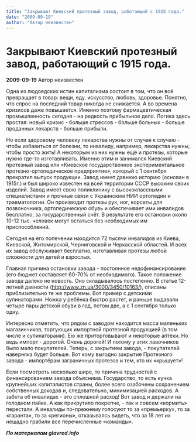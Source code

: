 ```yaml
---
title: "Закрывают Киевский протезный завод, работающий с 1915 года."
date: "2009-09-19"
author: "Автор неизвестен"
---
```


# Закрывают Киевский протезный завод, работающий с 1915 года.

**2009-09-19** Автор неизвестен

Одна из людоедских истин капитализма состоит в том, что он всё превращает в товар: вещи, еду, искусство, любовь, здоровье. Понятно, что спрос на последний товар никогда не снижается. А во времена кризисов даже повышается. Именно поэтому фармацевтическая промышленность сегодня - на редкость прибыльное дело. Логика здесь простая: новый кризис - больше стрессов - больше больных - больше проданных лекарств - больше прибыли.

Но если здоровому человеку лекарства нужны от случая к случаю - чтобы избавиться от болезни, то инвалиду, например, лекарства нужны, чтобы просто жить! А некоторым из них нужны ещё и протезы, которые нужно где-то изготавливать. Именно этим и занимался Киевский протезный завод или «Киевское государственное экспериментальное протезно-ортопедическое предприятие», который с 1 сентября прекратил выпуск продукции. Завод имеет давнюю историю (основан в 1915г.) и был широко известен на всей территории СССР высоким своих изделий. Завод имеет свою поликлинику с высококлассными специалистами и прочные связи с Украинским НИИ ортопедии и травматологии. Он производит протезы рук, ног, корсеты для позвоночника, ортопедическую обувь и обеспечивает ими инвалидов бесплатно, за государственный счёт. В результате его остановки около 10-12 тыс. человек могут остаться без необходимых им приспособлений.

Сегодня на его попечении находится 72 тысячи инвалидов из Киева, Киевской, Житомирской, Черниговской и Черкасской областей. И всех их завод обслуживает бесплатно, изготавливая протезы любой сложности для детей и взрослых.

Главная причина остановки завода - постоянное недофинансирование (его бюджет составляет 60-70% от необходимого). Такое положение завода далеко не новость. Оно складывалось постепенно. В статье 12-летней давности (http://www.zn.ua/3000/3450/10163/), описаны приблизительно те же проблемы. Вот пример с детскими супинаторами. Ножка у ребёнка быстро растет, и раньше выдавали четыре пары детской обуви в год, потом две, а с 1 сентября только одну.

Интересно отметить, что рядом с заводом находится масса маленьких магазинчиков, торгующих импортной протезной продукцией (в том числе и супинаторами). Ею же приторговывают и некоторые аптеки. Но ведь импорт - дорогой. Очень дорогой! И потому у этих лавочников было мало покупателей. Теперь, с закрытием завода, - покупателей наверняка будет больше. Вот кому выгодно закрытие Протезного завода - импортёрам заграничных протезов и тем, кто их «крышует»!

Если посмотреть несколько шире, то причина трудностей с финансированием завода объяснима. Государство, то есть кучка крупнейших капиталистов страны, более всего озабочены сохранением собственных доходов и, следовательно, минимизацией расходов. А забота об инвалидах - это сплошной расход! Вот завод и держали на голодном пайке. А как прикрутило покрепче, - так и совсем «кормить» перестали. А инвалиды по-прежнему голосуют то за «премьерку», то за «гаранта», то за «регионы», отказываясь видеть, что за 18 лет их нещадно грабили все перечисленные «команды».

***По материалам glavred.info***